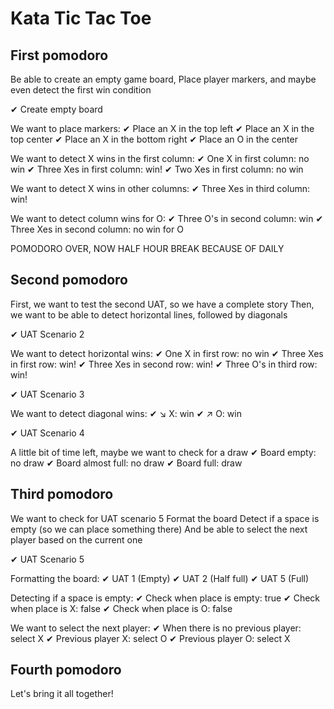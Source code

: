 # Kata Tic Tac Toe

## First pomodoro
Be able to create an empty game board,
Place player markers, and maybe even detect the first win condition

✔ Create empty board

We want to place markers:
✔ Place an X in the top left
✔ Place an X in the top center
✔ Place an X in the bottom right
✔ Place an O in the center

We want to detect X wins in the first column:
✔ One X in first column: no win
✔ Three Xes in first column: win!
✔ Two Xes in first column: no win

We want to detect X wins in other columns:
✔ Three Xes in third column: win!

We want to detect column wins for O:
✔ Three O's in second column: win
✔ Three Xes in second column: no win for O

POMODORO OVER, NOW HALF HOUR BREAK BECAUSE OF DAILY

## Second pomodoro
First, we want to test the second UAT, so we have a complete story
Then, we want to be able to detect horizontal lines, followed by diagonals

✔ UAT Scenario 2

We want to detect horizontal wins:
✔ One X in first row: no win
✔ Three Xes in first row: win!
✔ Three Xes in second row: win!
✔ Three O's in third row: win!

✔ UAT Scenario 3

We want to detect diagonal wins:
✔ ↘ X: win
✔ ↗ O: win

✔ UAT Scenario 4

A little bit of time left, maybe we want to check for a draw
✔ Board empty: no draw
✔ Board almost full: no draw
✔ Board full: draw

## Third pomodoro
We want to check for UAT scenario 5
Format the board
Detect if a space is empty (so we can place something there)
And be able to select the next player based on the current one

✔ UAT Scenario 5

Formatting the board:
✔ UAT 1 (Empty)
✔ UAT 2 (Half full)
✔ UAT 5 (Full)

Detecting if a space is empty:
✔ Check when place is empty: true
✔ Check when place is X: false
✔ Check when place is O: false

We want to select the next player:
✔ When there is no previous player: select X
✔ Previous player X: select O
✔ Previous player O: select X

## Fourth pomodoro
Let's bring it all together!